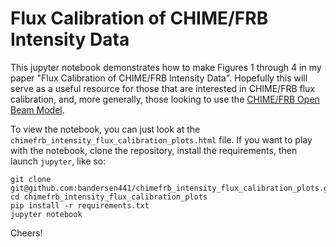 # Flux Calibration of CHIME/FRB Intensity Data
This jupyter notebook demonstrates how to make Figures 1 through 4 in my paper "Flux Calibration of CHIME/FRB Intensity Data". Hopefully this will serve as a useful resource for those that are interested in CHIME/FRB flux calibration, and, more generally, those looking to use the [CHIME/FRB Open Beam Model](https://github.com/chime-frb-open-data/chime-frb-beam-model).

To view the notebook, you can just look at the `chimefrb_intensity_flux_calibration_plots.html` file. If you want to play with the notebook, clone the repository, install the requirements, then launch `jupyter`, like so:

    git clone git@github.com:bandersen441/chimefrb_intensity_flux_calibration_plots.git
    cd chimefrb_intensity_flux_calibration_plots
    pip install -r requirements.txt
    jupyter notebook

Cheers!
